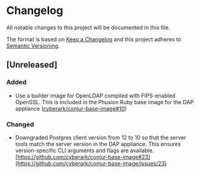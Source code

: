 # Changelog
All notable changes to this project will be documented in this file.

The format is based on [Keep a Changelog](http://keepachangelog.com/en/1.0.0/)
and this project adheres to [Semantic Versioning](http://semver.org/spec/v2.0.0.html).

## [Unreleased]

### Added

- Use a builder image for OpenLDAP compiled with FIPS-enabled OpenSSL. This is
  included in the Phusion Ruby base image for the DAP appliance
  ([cyberark/conjur-base-image#10](https://github.com/cyberark/conjur-base-image/pull/10))

### Changed

- Downgraded Postgres client version from 12 to 10 so that the server tools match
  the server version in the DAP appliance. This ensures version-specific CLI
  arguments and flags are available.
  [https://github.com/cyberark/conjur-base-image#23](https://github.com/cyberark/conjur-base-image/issues/23)
